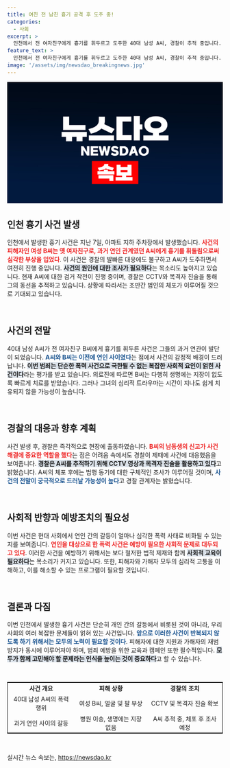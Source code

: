 ```yaml
---
title: 여친 전 남친 흉기 공격 후 도주 중!
categories:
  - 사회
excerpt: >
  인천에서 전 여자친구에게 흉기를 휘두르고 도주한 40대 남성 A씨, 경찰이 추적 중입니다. 사건의 전말과 A씨의 신원, 그리고 B씨의 상태는? 클릭해 궁금증을 해결하세요!
feature_text: >
  인천에서 전 여자친구에게 흉기를 휘두르고 도주한 40대 남성 A씨, 경찰이 추적 중입니다. 사건의 전말과 A씨의 신원, 그리고 B씨의 상태는? 클릭해 궁금증을 해결하세요!
image: '/assets/img/newsdao_breakingnews.jpg'
---
```


<p><img src="/assets/img/newsdao_breakingnews.jpg" alt="flaretime 속보" /></p>

<h2 data-ke-size="size26">인천 흉기 사건 발생</h2>

<p data-ke-size="size16">인천에서 발생한 흉기 사건은 지난 7일, 아파트 지하 주차장에서 발생했습니다. <b><span style="color: #ee2323;">사건의 피해자인 여성 B씨는 옛 여자친구로, 과거 연인 관계였던 A씨에게 흉기를 휘둘림으로써 심각한 부상을 입었다</span></b>. 이 사건은 경찰의 발빠른 대응에도 불구하고 A씨가 도주하면서 여전히 진행 중입니다. <b><span style="background-color: #21538527;">사건의 원인에 대한 조사가 필요하다</span></b>는 목소리도 높아지고 있습니다. 현재 A씨에 대한 검거 작전이 진행 중이며, 경찰은 CCTV와 목격자 진술을 통해 그의 동선을 추적하고 있습니다. 상황에 따라서는 조만간 범인의 체포가 이루어질 것으로 기대되고 있습니다.</p>

<p data-ke-size="size16">&nbsp;</p>

<h2 data-ke-size="size26">사건의 전말</h2>

<p data-ke-size="size16">40대 남성 A씨가 전 여자친구 B씨에게 흉기를 휘두른 사건은 그들의 과거 연관이 발단이 되었습니다. <b><span style="color: #1a5490;">A씨와 B씨는 이전에 연인 사이였다</span></b>는 점에서 사건의 감정적 배경이 드러납니다. <b><span style="background-color: #21538527;">이번 범죄는 단순한 폭력 사건으로 국한될 수 없는 복잡한 사회적 요인이 얽힌 사건이다</span></b>라는 평가를 받고 있습니다. 의료진에 따르면 B씨는 다행히 생명에는 지장이 없도록 빠르게 치료를 받았습니다. 그러나 그녀의 심리적 트라우마는 시간이 지나도 쉽게 치유되지 않을 가능성이 높습니다.</p>

<p data-ke-size="size16">&nbsp;</p>

<h2 data-ke-size="size26">경찰의 대응과 향후 계획</h2>

<p data-ke-size="size16">사건 발생 후, 경찰은 즉각적으로 현장에 출동하였습니다. <b><span style="color: #ee2323;">B씨의 남동생의 신고가 사건 해결에 중요한 역할을 했다</span></b>는 점은 어려움 속에서도 경찰이 제때에 사건에 대응했음을 보여줍니다. <b><span style="background-color: #21538527;">경찰은 A씨를 추적하기 위해 CCTV 영상과 목격자 진술을 활용하고 있다</span></b>고 밝혔습니다. A씨의 체포 후에는 범행 동기에 대한 구체적인 조사가 이루어질 것이며, <b><span style="color: #1a5490;">사건의 전말이 궁극적으로 드러날 가능성이 높다</span></b>고 경찰 관계자는 밝혔습니다.</p>

<p data-ke-size="size16">&nbsp;</p>

<h2 data-ke-size="size26">사회적 반향과 예방조치의 필요성</h2>

<p data-ke-size="size16">이번 사건은 현대 사회에서 연인 간의 갈등이 얼마나 심각한 폭력 사태로 비화될 수 있는지를 보여줍니다. <b><span style="color: #ee2323;">연인을 대상으로 한 폭력 사건은 예방이 필요한 사회적 문제로 대두되고 있다</span></b>. 이러한 사건을 예방하기 위해서는 보다 철저한 법적 제재와 함께 <b><span style="background-color: #21538527;">사회적 교육이 필요하다</span></b>는 목소리가 커지고 있습니다. 또한, 피해자와 가해자 모두의 심리적 고통을 이해하고, 이를 해소할 수 있는 프로그램이 필요할 것입니다.</p>

<p data-ke-size="size16">&nbsp;</p>

<h2 data-ke-size="size26">결론과 다짐</h2>

<p data-ke-size="size16">이번 인천에서 발생한 흉기 사건은 단순히 개인 간의 갈등에서 비롯된 것이 아니라, 우리 사회의 여러 복잡한 문제들이 얽혀 있는 사건입니다. <b><span style="color: #1a5490;">앞으로 이러한 사건이 반복되지 않도록 하기 위해서는 모두의 노력이 필요할 것이다</span></b>. 피해자에 대한 지원과 가해자의 재범 방지가 동시에 이루어져야 하며, 범죄 예방을 위한 교육과 캠페인 또한 필수적입니다. <b><span style="background-color: #21538527;">모두가 함께 고민해야 할 문제라는 인식을 높이는 것이 중요하다</span></b>고 할 수 있습니다.</p>

<p data-ke-size="size16">&nbsp;</p>

<table style="width: 100%; border-collapse: collapse; border: 1px solid black;">
<tr>
<td style="text-align: center; height: 17px;"><b>사건 개요</b></td>
<td style="text-align: center; height: 17px;"><b>피해 상황</b></td>
<td style="text-align: center; height: 17px;"><b>경찰의 조치</b></td>
</tr>
<tr>
<td style="text-align: center; height: 17px;">40대 남성 A씨의 폭력 행위</td>
<td style="text-align: center; height: 17px;">여성 B씨, 얼굴 및 팔 부상</td>
<td style="text-align: center; height: 17px;">CCTV 및 목격자 진술 확보</td>
</tr>
<tr>
<td style="text-align: center; height: 17px;">과거 연인 사이의 갈등</td>
<td style="text-align: center; height: 17px;">병원 이송, 생명에는 지장 없음</td>
<td style="text-align: center; height: 17px;">A씨 추적 중, 체포 후 조사 예정</td>
</tr>
</table>

<p data-ke-size="size16">&nbsp;</p>
실시간 뉴스 속보는, <a href="https://newsdao.kr" rel="dofollow">https://newsdao.kr</a>


